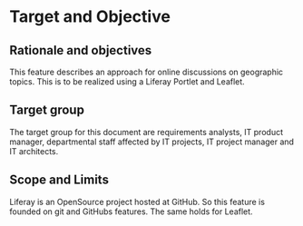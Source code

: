 # Target and Objective
##  Rationale and objectives
This feature describes an approach for online discussions on geographic topics. 
This is to be realized using a Liferay Portlet and Leaflet.

## Target group
The target group for this document are requirements analysts, IT product manager, departmental staff affected by IT projects, IT project manager and IT architects.

## Scope and Limits
Liferay is an OpenSource project hosted at GitHub. So this feature is founded on git and GitHubs features. The same holds for Leaflet.